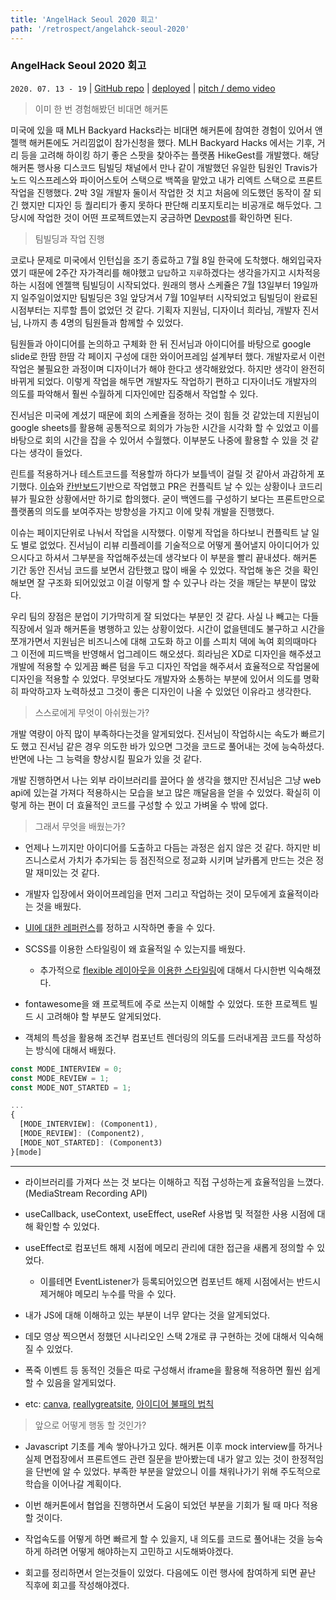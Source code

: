 ```yaml
---
title: 'AngelHack Seoul 2020 회고'
path: '/retrospect/angelahck-seoul-2020'
---
```


### AngelHack Seoul 2020 회고

`2020. 07. 13 - 19` | [GitHub repo](https://github.com/angelhack-2020-grey-cereal/cod-in) | [deployed](https://codin-64json.endpoint.ainize.ai/) | [pitch / demo video](https://www.youtube.com/watch?v=MCcuj5_UE9Y&feature=youtu.be)

>  이미 한 번 경험해봤던 비대면 해커톤

미국에 있을 때 MLH Backyard Hacks라는 비대면 해커톤에 참여한 경험이 있어서 앤젤핵 해커톤에도 거리낌없이 참가신청을 했다. MLH Backyard Hacks 에서는 기후, 거리 등을 고려해 하이킹 하기 좋은 스팟을 찾아주는 플랫폼 HikeGest를 개발했다. 해당 해커톤 행사용 디스코드 팀빌딩 채널에서 만나 같이 개발했던 유일한 팀원인 Travis가 노드 익스프레스와 파이어스토어 스택으로 백쪽을 맡았고 내가 리엑트 스택으로 프론트 작업을 진행했다. 2박 3일 개발자 둘이서 작업한 것 치고 처음에 의도했던 동작이 잘 되긴 했지만 디자인 등 퀄리티가 좋지 못하다 판단해 리포지토리는 비공개로 해두었다. 그 당시에 작업한 것이 어떤 프로젝트였는지 궁금하면 [Devpost](https://devpost.com/software/hikegest)를 확인하면 된다.

> 팀빌딩과 작업 진행

코로나 문제로 미국에서 인턴십을 조기 종료하고 7월 8일 한국에 도착했다. 해외입국자였기 때문에 2주간 자가격리를 해야했고 `답답`하고 `지루`하겠다는 생각을가지고 시차적응 하는 시점에 엔젤핵 팀빌딩이 시작되었다. 원래의 행사 스케쥴은 7월 13일부터 19일까지 일주일이었지만 팀빌딩은 3일 앞당겨서 7월 10일부터 시작되었고 팀빌딩이 완료된 시점부터는 지루할 틈이 없었던 것 같다. 기획자 지원님, 디자이너 희라님, 개발자 진서님, 나까지 총 4명의 팀원들과 함께할 수 있었다.

팀원들과 아이디어를 논의하고 구체화 한 뒤 진서님과 아이디어를 바탕으로 google slide로 한땀 한땀 각 페이지 구성에 대한 와이어프레임 설계부터 했다. 개발자로서 이런 작업은 불필요한 과정이며 디자이너가 해야 한다고 생각해왔었다. 하지만 생각이 완전히 바뀌게 되었다. 이렇게 작업을 해두면 개발자도 작업하기 편하고 디자이너도 개발자의 의도를 파악해서 훨씬 수월하게 디자인에만 집중해서 작업할 수 있다. 

진서님은 미국에 계셨기 때문에 회의 스케쥴을 정하는 것이 힘들 것 같았는데 지원님이 google sheets를 활용해 공통적으로 회의가 가능한 시간을 시각화 할 수 있었고 이를 바탕으로 회의 시간을 잡을 수 있어서 수월했다. 이부분도 나중에 활용할 수 있을 것 같다는 생각이 들었다.

린트를 적용하거나 테스트코드를 적용할까 하다가 보틀넥이 걸릴 것 같아서 과감하게 포기했다. [이슈](https://github.com/angelhack-2020-grey-cereal/cod-in/issues?q=is%3Aissue+is%3Aclosed)와 [칸반보드](https://github.com/angelhack-2020-grey-cereal/cod-in/projects/1)기반으로 작업했고 PR은 컨플릭트 날 수 있는 상황이나 코드리뷰가 필요한 상황에서만 하기로 합의했다. 굳이 백엔드를 구성하기 보다는 프론트만으로 플랫폼의 의도를 보여주자는 방향성을 가지고 이에 맞춰 개발을 진행했다.

이슈는 페이지단위로 나눠서 작업을 시작했다. 이렇게 작업을 하다보니 컨플릭트 날 일도 별로 없었다. 진서님이 리뷰 리플레이를 기술적으로 어떻게 풀어낼지 아이디어가 있으시다고 하셔서 그부분을 작업해주셨는데 생각보다 이 부분을 빨리 끝내셨다. 해커톤 기간 동안 진서님 코드를 보면서 감탄했고 많이 배울 수 있었다. 작업해 놓은 것을 확인해보면 잘 구조화 되어있었고 이걸 이렇게 할 수 있구나 라는 것을 깨닫는 부분이 많았다. 

우리 팀의 장점은 분업이 기가막히게 잘 되었다는 부분인 것 같다. 사실 나 빼고는 다들 직장에서 일과 해커톤을 병행하고 있는 상황이었다. 시간이 없을텐데도 불구하고 시간을 쪼개가면서 지원님은 비즈니스에 대해 고도화 하고 이를 스피치 덱에 녹여 회의때마다 그 이전에 피드백을 반영해서 업그레이드 해오셨다. 희라님은 XD로 디자인을 해주셨고 개발에 적용할 수 있게끔 빠른 텀을 두고 디자인 작업을 해주셔서 효율적으로 작업물에 디자인을 적용할 수 있었다. 무엇보다도 개발자와 소통하는 부분에 있어서 의도를 명확히 파악하고자 노력하셨고 그것이 좋은 디자인이 나올 수 있었던 이유라고 생각한다.

> 스스로에게 무엇이 아쉬웠는가?

개발 역량이 아직 많이 부족하다는것을 알게되었다. 진서님이 작업하시는 속도가 빠르기도 했고 진서님 같은 경우 의도한 바가 있으면 그것을 코드로 풀어내는 것에 능숙하셨다. 반면에 나는 그 능력을 향상시킬 필요가 있을 것 같다. 

개발 진행하면서 나는 외부 라이브러리를 끌어다 쓸 생각을 했지만 진서님은 그냥 web api에 있는걸 가져다 적용하시는 모습을 보고 많은 깨달음을 얻을 수 있었다. 확실히 이렇게 하는 편이 더 효율적인 코드를 구성할 수 있고 가벼울 수 밖에 없다. 

> 그래서 무엇을 배웠는가?

- 언제나 느끼지만 아이디어를 도출하고 다듬는 과정은 쉽지 않은 것 같다. 하지만 비즈니스로서 가치가 추가되는 등 점진적으로 정교화 시키며 날카롭게 만드는 것은 정말 재미있는 것 같다.

- 개발자 입장에서 와이어프레임을 먼저 그리고 작업하는 것이 모두에게 효율적이라는 것을 배웠다. 
- [UI에 대한 레퍼런스](https://www.hotjar.com/)를 정하고 시작하면 좋을 수 있다.

- SCSS를 이용한 스타일링이 왜 효율적일 수 있는지를 배웠다.
  - 추가적으로 [flexible 레이아웃을 이용한 스타일링](https://naradesign.github.io/article/flex-justify-align.html)에 대해서 다시한번 익숙해졌다.

- fontawesome을 왜 프로젝트에 주로 쓰는지 이해할 수 있었다. 또한 프로젝트 빌드 시 고려해야 할 부분도 알게되었다.

- 객체의 특성을 활용해 조건부 컴포넌트 렌더링의 의도를 드러내게끔 코드를 작성하는 방식에 대해서 배웠다.

```javascript
const MODE_INTERVIEW = 0;
const MODE_REVIEW = 1;
const MODE_NOT_STARTED = 1;

...
{
  [MODE_INTERVIEW]: (Component1),
  [MODE_REVIEW]: (Component2),
  [MODE_NOT_STARTED]: (Component3)
}[mode]
```

---

- 라이브러리를 가져다 쓰는 것 보다는 이해하고 직접 구성하는게 효율적임을 느꼈다.(MediaStream Recording API)

- useCallback, useContext, useEffect, useRef 사용법 및 적절한 사용 시점에 대해 확인할 수 있었다.

- useEffect로 컴포넌트 해제 시점에 메모리 관리에 대한 접근을 새롭게 정의할 수 있었다. 
  - 이를테면 EventListener가 등록되어있으면 컴포넌트 해제 시점에서는 반드시 제거해야 메모리 누수를 막을 수 있다.

- 내가 JS에 대해 이해하고 있는 부분이 너무 얕다는 것을 알게되었다.

- 데모 영상 찍으면서 정했던 시나리오인 스택 2개로 큐 구현하는 것에 대해서 익숙해질 수 있었다.

- 폭죽 이벤트 등 동적인 것들은 따로 구성해서 iframe을 활용해 적용하면 훨씬 쉽게 할 수 있음을 알게되었다.

- etc:  [canva](https://www.canva.com/), [reallygreatsite](www.reallygreatsite.com), [아이디어 불패의 법칙](https://docs.google.com/presentation/d/1JYAgNjdiCR3CC3xuRaMnfDC3-NpHkgIPDOiAD_NnOcI/edit#slide=id.g8b3dc7b853_5_49)

> 앞으로 어떻게 행동 할 것인가?

- Javascript 기초를 계속 쌓아나가고 있다. 해커톤 이후 mock interview를 하거나 실제 면접장에서 프론트엔드 관련 질문을 받아봤는데 내가 알고 있는 것이 한정적임을 단번에 알 수 있었다. 부족한 부분을 알았으니 이를 채워나가기 위해 주도적으로 학습을 이어나갈 계획이다.

- 이번 해커톤에서 협업을 진행하면서 도움이 되었던 부분을 기회가 될 때 마다 적용 할 것이다. 

- 작업속도를 어떻게 하면 빠르게 할 수 있을지, 내 의도를 코드로 풀어내는 것을 능숙하게 하려면 어떻게 해야하는지 고민하고 시도해봐야겠다.

- 회고를 정리하면서 얻는것들이 있었다. 다음에도 이런 행사에 참여하게 되면 끝난 직후에 회고를 작성해야겠다. 